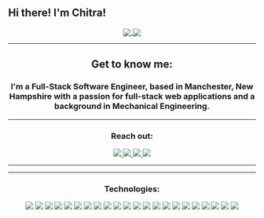 ## Hi there! I'm Chitra!
<div align="center">
  
  <a href="#"><img align="center" src="https://github-readme-stats.vercel.app/api?username=chitrason&hide=stars,issues&include_all_commits=true&count_private=true&show_icons=true&theme=react" />  </a>
  <a href="#"><img align="center" src="https://github-readme-stats.vercel.app/api/top-langs/?username=chitrason&layout=compact&theme=react" /></a> 
  <hr>
  <h2>Get to know me:</h2>
  <h3>I'm a Full-Stack Software Engineer, based in Manchester, New Hampshire with a passion for full-stack web applications and a background in Mechanical Engineering. </h3>
  <hr>
  <div>
    <h3>Reach out:</h3>
    <a href="https://chitrason.github.io/portfolio/"><img src="https://img.shields.io/badge/-Personal_Website-000000?style=flat-square&logo=Coderwall&logoColor=white" />  </a>
    <a href="https://www.linkedin.com/in/chitrason/"><img src="https://img.shields.io/badge/-LinkedIn-0077B5?style=flat-square&logo=LinkedIn&logoColor=white" />  </a>
    <a href="https://github.com/chitrason"><img src="https://img.shields.io/github/followers/chitrason?color=black&label=GitHub&logo=GitHub&logoColor=white&style=flat-square" />  </a>
    <a href="mailto: mrchitrason@gmail.com"><img src="https://img.shields.io/badge/-Gmail-D14836?style=flat-square&logo=Gmail&logoColor=white" />  </a>
  </div>
  <hr>
<!--   <div>
    <h3>Operating System:</h3>
      <a href="#"><img src="https://img.shields.io/badge/mac%20os-000000?style=flat-square&for-the-badge&logo=macos&logoColor=F0F0F0" />  </a>
  </div> -->
  <hr>
  <div>
      <h3>Technologies:</h3>
      <img src="https://img.shields.io/badge/-HTML5-E34F26?style=flat-square&logo=html5&logoColor=white" />
      <img src="https://img.shields.io/badge/Notion-%23000000.svg?style=flat-square&for-the-badge&logo=notion&logoColor=white" />
      <img src="https://img.shields.io/badge/-CSS3-1572B6?style=flat-square&logo=css3" />
      <img src="https://img.shields.io/badge/-JavaScript-F7DF1E?style=flat-square&logo=javascript&logoColor=black" />
      <img src="https://img.shields.io/badge/-React-61DAFB?style=flat-square&logo=React&logoColor=black" />
      <img src="https://img.shields.io/badge/-NodeJS-339933?style=flat-square&logo=Node.js&logoColor=white" />
      <img src="https://img.shields.io/badge/-Python3-3776AB?style=flat-square&logo=Python&logoColor=white" />
      <img src="https://img.shields.io/badge/-React_Router-CA4245?style=flat-square&for-the-badge&logo=react-router&logoColor=white" />
      <img src="https://img.shields.io/badge/-Express.js-404D59?style=flat-square&for-the-badge" />
      <img src="https://img.shields.io/badge/-Django-092E20?style=flat-square&logo=django" />
      <img src="https://img.shields.io/badge/-PostgreSQL-336791?style=flat-square&logo=postgresql" />
      <img src="https://img.shields.io/badge/-MongoDB-white?style=flat-square&logo=mongodb" />
      <img src="https://img.shields.io/badge/-jQuery-0769AD?style=flat-square&logo=jQuery" />
      <img src="https://img.shields.io/badge/-Bootstrap-563D7C?style=flat-square&logo=bootstrap" />
      <img src="https://img.shields.io/badge/-Material_UI-0081CB?style=flat-square&logo=material-ui" />
      <img src="https://img.shields.io/badge/-Git-black?style=flat-square&logo=git" />
      <img src="https://img.shields.io/badge/-Postman-FF6C37?style=flat-square&logo=Postman&logoColor=white" />
      <img src="https://img.shields.io/badge/-Heroku-430098?style=flat-square&logo=heroku" />
      <img src="https://img.shields.io/badge/-Excel-217346?style=flat-square&logo=Microsoft-Excel&logoColor=white" />
      <img src="https://img.shields.io/badge/-Trello-0079BF?style=flat-square&logo=Trello&logoColor=white" />
      <img src="https://img.shields.io/badge/-VS_Code-007ACC?style=flat-square&logo=visual-studio-code" />
      <img src="https://img.shields.io/badge/-Zoom-2D8CFF?style=flat-square&logo=tailwind&logoColor=white" />
    </div>
</div>
<!--
**chitrason/chitrason** is a ✨ _special_ ✨ repository because its `README.md` (this file) appears on your GitHub profile.

Here are some ideas to get you started:

- 🔭 I’m currently working on ...
- 🌱 I’m currently learning ...
- 👯 I’m looking to collaborate on ...
- 🤔 I’m looking for help with ...
- 💬 Ask me about ...
- 📫 How to reach me: ...
- 😄 Pronouns: ...
- ⚡ Fun fact: ...
-->
